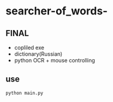 # searcher-of_words-

## FINAL
- copliled exe
- dictionary(Russian)
- python OCR + mouse controlling


## use
```
python main.py
```
